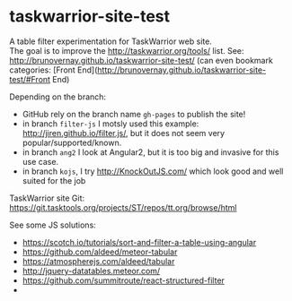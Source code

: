 # taskwarrior-site-test

A table filter experimentation for TaskWarrior web site.  
The goal is to improve the http://taskwarrior.org/tools/ list.
See: http://brunovernay.github.io/taskwarrior-site-test/ (can even bookmark categories:  [Front End](http://brunovernay.github.io/taskwarrior-site-test/#Front End)

Depending on the branch: 

* GitHub rely on the branch name `gh-pages` to publish the site!
* in branch `filter-js` I motsly used this example: http://jiren.github.io/filter.js/, but it does not seem very popular/supported/known.
* in branch `ang2` I look at Angular2, but it is too big and invasive for this use case.
* in branch `kojs`, I try http://KnockOutJS.com/ which look good and well suited for the job

TaskWarrior site Git: https://git.tasktools.org/projects/ST/repos/tt.org/browse/html

See some JS solutions:

* https://scotch.io/tutorials/sort-and-filter-a-table-using-angular
* https://github.com/aldeed/meteor-tabular
* https://atmospherejs.com/aldeed/tabular
* http://jquery-datatables.meteor.com/
* https://github.com/summitroute/react-structured-filter
* 
